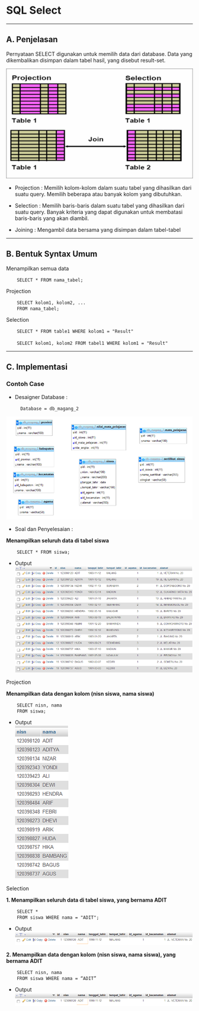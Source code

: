 # **SQL Select**
***

## **A. Penjelasan**
Pernyataan SELECT digunakan untuk memilih data dari database.
Data yang dikembalikan disimpan dalam tabel hasil, yang disebut result-set.

![Screenshot](img/img_select/b.png) 

* Projection : Memilih kolom-kolom dalam suatu tabel yang dihasilkan dari suatu query. Memilih beberapa atau banyak kolom yang dibutuhkan.

* Selection : Memilih baris-baris dalam suatu tabel yang dihasilkan dari suatu query. Banyak kriteria yang dapat digunakan untuk membatasi baris-baris yang akan diambil.

* Joining : Mengambil data bersama yang disimpan dalam tabel-tabel
***

## **B. Bentuk Syntax Umum**

Menampilkan semua data

		SELECT * FROM nama_tabel;

Projection

		SELECT kolom1, kolom2, ...
		FROM nama_tabel;

Selection
		
		SELECT * FROM table1 WHERE kolom1 = "Result"

		SELECT kolom1, kolom2 FROM tabel1 WHERE kolom1 = "Result"
***

## **C. Implementasi** 
### Contoh Case 
* Desaigner Database :

		Database = db_magang_2
![Screenshot](img/img_select/a.png) 

* Soal dan Penyelesaian :

**Menampilkan seluruh data di tabel siswa**

		SELECT * FROM siswa;

* Output 
![Screenshot](img/img_select/a1.png) 

Projection

**Menampilkan data dengan kolom (nisn siswa, nama siswa)**

		SELECT nisn, nama
		FROM siswa;

* Output                                                    
![Screenshot](img/img_select/a2.png) 

Selection

**1. Menampilkan seluruh data di tabel siswa, yang bernama ADIT**

		SELECT * 
		FROM siswa WHERE nama = "ADIT";

* Output                                                    
![Screenshot](img/img_select/a3.png) 

**2. Menampilkan data dengan kolom (nisn siswa, nama siswa), yang bernama ADIT** 

		SELECT nisn, nama 
		FROM siswa WHERE nama = “ADIT” 

* Output                                                    
![Screenshot](img/img_select/a3.png) 